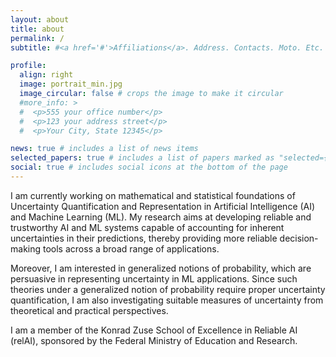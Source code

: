 ```yaml
---
layout: about
title: about
permalink: /
subtitle: #<a href='#'>Affiliations</a>. Address. Contacts. Moto. Etc.

profile:
  align: right
  image: portrait_min.jpg
  image_circular: false # crops the image to make it circular
  #more_info: >
  #  <p>555 your office number</p>
  #  <p>123 your address street</p>
  #  <p>Your City, State 12345</p>

news: true # includes a list of news items
selected_papers: true # includes a list of papers marked as "selected={true}"
social: true # includes social icons at the bottom of the page
---
```


I am currently working on mathematical and statistical foundations of Uncertainty Quantification and Representation in Artificial Intelligence (AI) and Machine Learning (ML). My research aims at developing reliable and trustworthy AI and ML systems capable of accounting for inherent uncertainties in their predictions, thereby providing more reliable decision-making tools across a broad range of applications.

Moreover, I am interested in generalized notions of probability, which are persuasive in representing uncertainty in ML applications. Since such theories under a generalized notion of probability require proper uncertainty quantification, I am also investigating suitable measures of uncertainty from theoretical and practical perspectives.

I am a member of the Konrad Zuse School of Excellence in Reliable AI (relAI), sponsored by the Federal Ministry of Education and Research.

